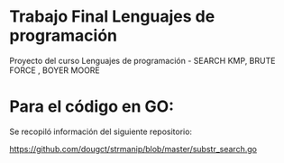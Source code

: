 # Trabajo Final Lenguajes de programación
Proyecto del curso Lenguajes de programación - SEARCH KMP, BRUTE FORCE , BOYER MOORE

# Para el código en GO:

Se recopiló información del siguiente repositorio: 

https://github.com/dougct/strmanip/blob/master/substr_search.go



